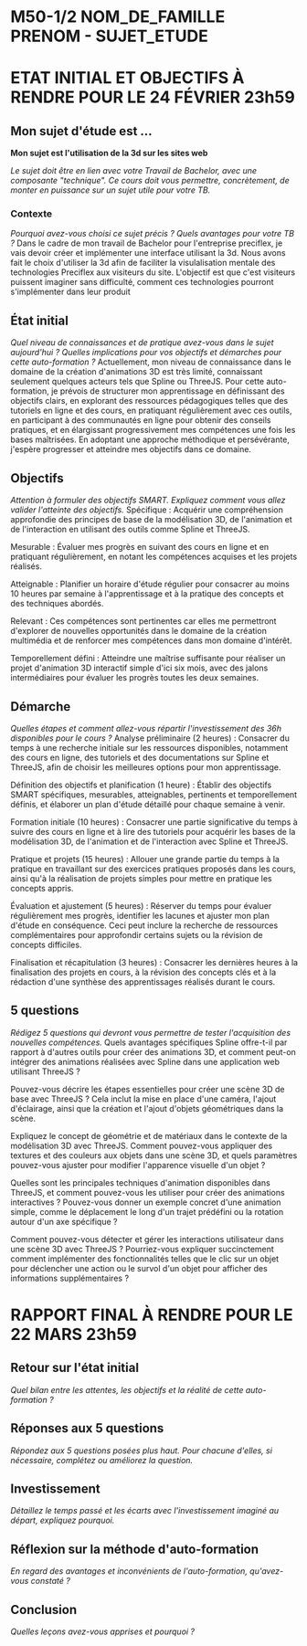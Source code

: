 # M50-1/2 NOM_DE_FAMILLE PRENOM - SUJET_ETUDE

# ETAT INITIAL ET OBJECTIFS À RENDRE POUR LE 24 FÉVRIER 23h59

## Mon sujet d'étude est ...

**Mon sujet est l'utilisation de la 3d sur les sites web**

_Le sujet doit être en lien avec votre Travail de Bachelor, avec une composante "technique". Ce cours doit vous permettre, concrètement, de monter en puissance sur un sujet utile pour votre TB._ 

### Contexte
_Pourquoi avez-vous choisi ce sujet précis ? Quels avantages pour votre TB ?_
Dans le cadre de mon travail de Bachelor pour l'entreprise preciflex, je vais devoir créer et implémenter une interface utilisant la 3d. Nous avons fait le choix d'utiliser la 3d afin de faciliter la visulalisation mentale des technologies Preciflex aux visiteurs du site. L'objectif est que c'est visiteurs puissent imaginer sans difficulté, comment ces technologies pourront s'implémenter dans leur produit
## État initial
_Quel niveau de connaissances et de pratique avez-vous dans le sujet aujourd'hui ? Quelles implications pour vos objectifs et démarches pour cette auto-formation ?_
Actuellement, mon niveau de connaissance dans le domaine de la création d'animations 3D est très limité, connaissant seulement quelques acteurs tels que Spline ou ThreeJS. Pour cette auto-formation, je prévois de structurer mon apprentissage en définissant des objectifs clairs, en explorant des ressources pédagogiques telles que des tutoriels en ligne et des cours, en pratiquant régulièrement avec ces outils, en participant à des communautés en ligne pour obtenir des conseils pratiques, et en élargissant progressivement mes compétences une fois les bases maîtrisées. En adoptant une approche méthodique et persévérante, j'espère progresser et atteindre mes objectifs dans ce domaine.
## Objectifs
_Attention à formuler des objectifs SMART._
_Expliquez comment vous allez valider l'atteinte des objectifs._
Spécifique : Acquérir une compréhension approfondie des principes de base de la modélisation 3D, de l'animation et de l'interaction en utilisant des outils comme Spline et ThreeJS.

Mesurable : Évaluer mes progrès en suivant des cours en ligne et en pratiquant régulièrement, en notant les compétences acquises et les projets réalisés.

Atteignable : Planifier un horaire d'étude régulier pour consacrer au moins 10 heures par semaine à l'apprentissage et à la pratique des concepts et des techniques abordés.

Relevant : Ces compétences sont pertinentes car elles me permettront d'explorer de nouvelles opportunités dans le domaine de la création multimédia et de renforcer mes compétences dans mon domaine d'intérêt.

Temporellement défini : Atteindre une maîtrise suffisante pour réaliser un projet d'animation 3D interactif simple d'ici six mois, avec des jalons intermédiaires pour évaluer les progrès toutes les deux semaines.

## Démarche
_Quelles étapes et comment allez-vous répartir l'investissement des 36h disponibles pour le cours ?_
Analyse préliminaire (2 heures) : Consacrer du temps à une recherche initiale sur les ressources disponibles, notamment des cours en ligne, des tutoriels et des documentations sur Spline et ThreeJS, afin de choisir les meilleures options pour mon apprentissage.

Définition des objectifs et planification (1 heure) : Établir des objectifs SMART spécifiques, mesurables, atteignables, pertinents et temporellement définis, et élaborer un plan d'étude détaillé pour chaque semaine à venir.

Formation initiale (10 heures) : Consacrer une partie significative du temps à suivre des cours en ligne et à lire des tutoriels pour acquérir les bases de la modélisation 3D, de l'animation et de l'interaction avec Spline et ThreeJS.

Pratique et projets (15 heures) : Allouer une grande partie du temps à la pratique en travaillant sur des exercices pratiques proposés dans les cours, ainsi qu'à la réalisation de projets simples pour mettre en pratique les concepts appris.

Évaluation et ajustement (5 heures) : Réserver du temps pour évaluer régulièrement mes progrès, identifier les lacunes et ajuster mon plan d'étude en conséquence. Ceci peut inclure la recherche de ressources complémentaires pour approfondir certains sujets ou la révision de concepts difficiles.

Finalisation et récapitulation (3 heures) : Consacrer les dernières heures à la finalisation des projets en cours, à la révision des concepts clés et à la rédaction d'une synthèse des apprentissages réalisés durant le cours.

## 5 questions

_Rédigez 5 questions qui devront vous permettre de tester l'acquisition des nouvelles compétences._
Quels avantages spécifiques Spline offre-t-il par rapport à d'autres outils pour créer des animations 3D, et comment peut-on intégrer des animations réalisées avec Spline dans une application web utilisant ThreeJS ?

Pouvez-vous décrire les étapes essentielles pour créer une scène 3D de base avec ThreeJS ? Cela inclut la mise en place d'une caméra, l'ajout d'éclairage, ainsi que la création et l'ajout d'objets géométriques dans la scène.

Expliquez le concept de géométrie et de matériaux dans le contexte de la modélisation 3D avec ThreeJS. Comment pouvez-vous appliquer des textures et des couleurs aux objets dans une scène 3D, et quels paramètres pouvez-vous ajuster pour modifier l'apparence visuelle d'un objet ?

Quelles sont les principales techniques d'animation disponibles dans ThreeJS, et comment pouvez-vous les utiliser pour créer des animations interactives ? Pouvez-vous donner un exemple concret d'une animation simple, comme le déplacement le long d'un trajet prédéfini ou la rotation autour d'un axe spécifique ?

Comment pouvez-vous détecter et gérer les interactions utilisateur dans une scène 3D avec ThreeJS ? Pourriez-vous expliquer succinctement comment implémenter des fonctionnalités telles que le clic sur un objet pour déclencher une action ou le survol d'un objet pour afficher des informations supplémentaires ?
# RAPPORT FINAL À RENDRE POUR LE 22 MARS 23h59

## Retour sur l'état initial

_Quel bilan entre les attentes, les objectifs et la réalité de cette auto-formation ?_

## Réponses aux 5 questions

_Répondez aux 5 questions posées plus haut. Pour chacune d'elles, si nécessaire, complétez ou améliorez la question._

## Investissement

_Détaillez le temps passé et les écarts avec l'investissement imaginé au départ, expliquez pourquoi._

## Réflexion sur la méthode d'auto-formation

_En regard des avantages et inconvénients de l'auto-formation, qu'avez-vous constaté ?_

## Conclusion

_Quelles leçons avez-vous apprises et pourquoi ?_
